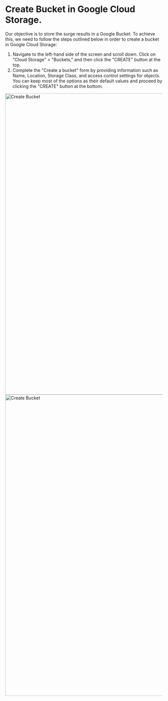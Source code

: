 # Create Bucket in Google Cloud Storage.
Our objective is to store the surge results in a Google Bucket. To achieve this, we need to follow the steps outlined below in order to create a bucket in Google Cloud Storage:
1. Navigate to the left-hand side of the screen and scroll down. Click on "Cloud Storage" > "Buckets," and then click the "CREATE" button at the top.
2. Complete the "Create a bucket" form by providing information such as Name, Location, Storage Class, and access control settings for objects. You can keep most of the options as their default values and proceed by clicking the "CREATE" button at the bottom.

<img  src="/gke/create-bucket.1.png" alt="Create Bucket" style="width: 100vw">
<img  src="/gke/create-bucket.2.png" alt="Create Bucket" style="width: 100vw">